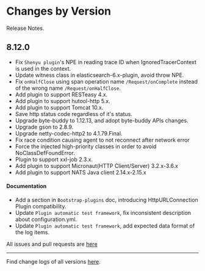 Changes by Version
==================
Release Notes.

8.12.0
------------------
* Fix `Shenyu plugin`'s NPE in reading trace ID when IgnoredTracerContext is used in the context.
* Update witness class in elasticsearch-6.x-plugin, avoid throw NPE.
* Fix `onHalfClose` using span operation name `/Request/onComplete` instead of the wrong name `/Request/onHalfClose`.
* Add plugin to support RESTeasy 4.x.
* Add plugin to support hutool-http 5.x.
* Add plugin to support Tomcat 10.x.
* Save http status code regardless of it's status.
* Upgrade byte-buddy to 1.12.13, and adopt byte-buddy APIs changes.
* Upgrade gson to 2.8.9.
* Upgrade netty-codec-http2 to 4.1.79.Final.
* Fix race condition causing agent to not reconnect after network error
* Force the injected high-priority classes in order to avoid NoClassDefFoundError.
* Plugin to support xxl-job 2.3.x.
* Add plugin to support Micronaut(HTTP Client/Server) 3.2.x-3.6.x
* Add plugin to support NATS Java client 2.14.x-2.15.x

#### Documentation

* Add a section in `Bootstrap-plugins` doc, introducing HttpURLConnection Plugin compatibility.
* Update `Plugin automatic test framework`, fix inconsistent description about configuration.yml.
* Update `Plugin automatic test framework`, add expected data format of the log items.

All issues and pull requests are [here](https://github.com/apache/skywalking/milestone/138?closed=1)

------------------
Find change logs of all versions [here](changes).

